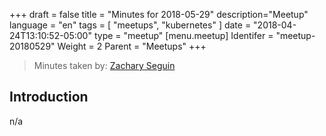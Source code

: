 +++
draft = false
title = "Minutes for 2018-05-29"
description="Meetup"
language = "en"
tags = [
    "meetups",
    "kubernetes"
]
date = "2018-04-24T13:10:52-05:00"
type = "meetup"
[menu.meetup]
  Identifer = "meetup-20180529"
  Weight = 2
  Parent = "Meetups"
+++

> Minutes taken by: [Zachary Seguin](https://zacharyseguin.ca)

## Introduction

n/a
